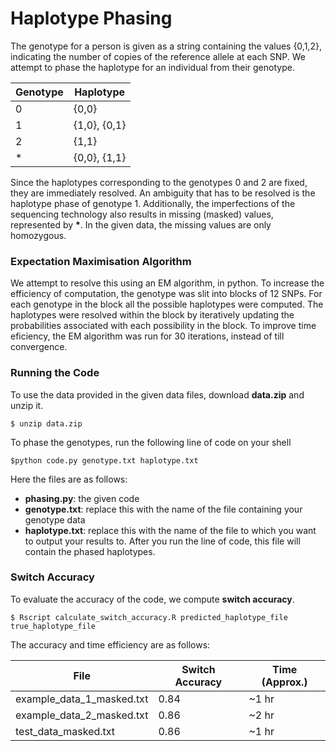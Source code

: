 <h1>Haplotype Phasing</h1>

The genotype for a person is given as a string containing the values {0,1,2}, indicating the number of copies of the reference allele at each SNP. We attempt to phase the haplotype for an individual from their genotype. 

| Genotype  | Haplotype |
| ------ | ------ |
| 0  | {0,0}  |
| 1 | {1,0}, {0,1} |
| 2 | {1,1} |
| * | {0,0}, {1,1} |

Since the haplotypes corresponding to the genotypes 0 and 2 are fixed, they are immediately resolved. An ambiguity that has to be resolved is the haplotype phase of genotype 1. Additionally, the imperfections of the sequencing technology also results in missing (masked) values, represented by **\***. In the given data, the missing values are only homozygous.   

<h3>Expectation Maximisation Algorithm</h3>

We attempt to resolve this using an EM algorithm, in python. To increase the efficiency of computation, the genotype was slit into blocks of 12 SNPs. For each genotype in the block all the possible haplotypes were computed. The haplotypes were resolved within the block by iteratively updating the probabilities associated with each possibility in the block. To improve time eficiency, the EM algorithm was run for 30 iterations, instead of till convergence. 

<h3>Running the Code</h3>

To use the data provided in the given data files, download **data.zip** and unzip it.

```
$ unzip data.zip 
```

To phase the genotypes, run the following line of code on your shell

```
$python code.py genotype.txt haplotype.txt
```

Here the files are as follows:
* **phasing.py**: the given code
* **genotype.txt**: replace this with the name of the file containing your genotype data
* **haplotype.txt**: replace this with the name of the file to which you want to output your results to. After you run the line of code, this file will contain the phased haplotypes.

<h3>Switch Accuracy</h3>

To evaluate the accuracy of the code, we compute **switch accuracy**.  

```
$ Rscript calculate_switch_accuracy.R predicted_haplotype_file true_haplotype_file
```

The accuracy and time efficiency are as follows:

| File  | Switch Accuracy | Time (Approx.) |
| ------ | ------ | ------- |
| example_data_1_masked.txt | 0.84 | ~1 hr |
| example_data_2_masked.txt | 0.86 | ~2 hr |
| test_data_masked.txt | 0.86 | ~1 hr |



